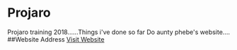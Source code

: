 # Projaro
Projaro training 2018......Things i've done so far
Do aunty phebe's website....
##Website Address
[Visit Website](https://www.phebesevergreenschools.com)
